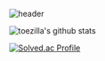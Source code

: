 


![header](https://capsule-render.vercel.app/api?type=waving&color=E7BD42&height=300&section=header&text=WELCOME%20&fontSize=90&animation=fadeIn&fontAlignY=38&desc=Toezillla's%20GitHub%20Profile&descAlignY=51&descAlign=62)

![toezilla's github stats](https://github-readme-stats.vercel.app/api?username=toezilla&show_icons=true&theme=gruvbox)

[![Solved.ac Profile](http://mazassumnida.wtf/api/v2/generate_badge?boj=toadzilla)](https://solved.ac/toadzilla/)



<!--
**toezilla/toezilla** is a ✨ _special_ ✨ repository because its `README.md` (this file) appears on your GitHub profile.

Here are some ideas to get you started:

- 🔭 I’m currently working on ...
- 🌱 I’m currently learning ...
- 👯 I’m looking to collaborate on ...
- 🤔 I’m looking for help with ...
- 💬 Ask me about ...
- 📫 How to reach me: ....
- 😄 Pronouns: ...
- ⚡ Fun fact: ....
-->
